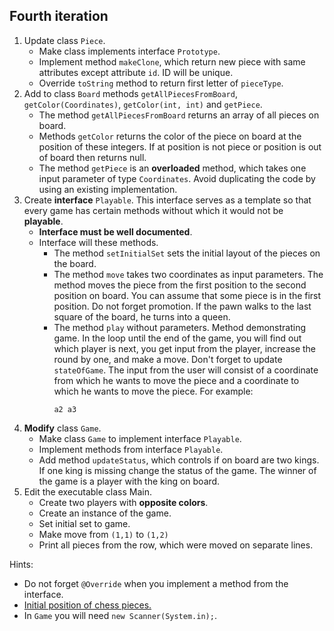 ## Fourth iteration

1. Update class `Piece`.
    - Make class implements interface `Prototype`.
    - Implement method `makeClone`, which return new piece with same attributes except attribute `id`. ID will be unique.
    - Override `toString` method to return first letter of `pieceType`.
2. Add to class `Board` methods `getAllPiecesFromBoard`, `getColor(Coordinates)`, `getColor(int, int)` and `getPiece`.
    - The method `getAllPiecesFromBoard` returns an array of all pieces on board.
    - Methods `getColor` returns the color of the piece on board at the position of these integers.
      If at position is not piece or position is out of board then returns null.
    - The method `getPiece` is an **overloaded** method, which takes one input parameter of type `Coordinates`.
      Avoid duplicating the code by using an existing implementation.
3. Create **interface** `Playable`. This interface serves as a template so that every game has certain methods
   without which it would not be **playable**.
    - **Interface must be well documented**.
    - Interface will these methods.
        - The method `setInitialSet` sets the initial layout of the pieces on the board.
        - The method `move` takes two coordinates as input parameters. The method moves the piece from the first position
          to the second position on board. You can assume that some piece is in the first position.
          Do not forget promotion. If the pawn walks to the last square of the board, he turns into a queen.
        - The method `play` without parameters. Method demonstrating game. In the loop until the end of the game,
          you will find out which player is next, you get input from the player, increase the round by one, and make a move.
          Don't forget to update `stateOfGame`. The input from the user will consist of a coordinate from which he wants
          to move the piece and a coordinate to which he wants to move the piece.
          For example:
          ```
          a2 a3
          ```
4. **Modify** class `Game`.
    - Make class `Game` to implement interface `Playable`.
    - Implement methods from interface `Playable`.
    - Add method `updateStatus`, which controls if on board are two kings. If one king is missing change the status of the game.
      The winner of the game is a player with the king on board.
5. Edit the executable class Main.
    - Create two players with **opposite colors**.
    - Create an instance of the game.
    - Set initial set to game.
    - Make move from `(1,1)` to `(1,2)`
    - Print all pieces from the row, which were moved on separate lines.


Hints:
- Do not forget `@Override` when you implement a method from the interface.
- [Initial position of chess pieces.](https://en.wikipedia.org/wiki/Rules_of_chess#Initial_setup)
- In `Game` you will need `new Scanner(System.in);`.
